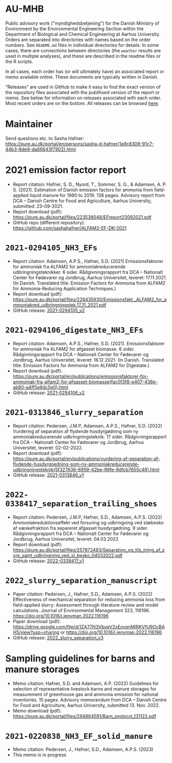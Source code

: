 # AU-MHB
Public advisory work ("myndighedsbetjening") for the Danish Ministry of Environment by the Environmental Engineering Section within the Department of Biological and Chemical Engineering at Aarhus University.
Orders are separated into directories with names based on the order numbers.
See `README.md` files in individual directories for details.
In some cases, there are connections between directories (the `weather` results are used in multiple analyses), and these are described in the readme files or the R scripts.

In all cases, each order has (or will ultimately have) an associated report or memo available online.
These documents are typically written in Danish.

"Releases" are used in GitHub to make it easy to find the exact version of the repository files associated with the publihsed version of the report or memo.
See below for information on releases associated with each order.
Most recent orders are on the bottom.
All releases can be browsed [here](https://github.com/sashahafner/AU-myndighedsbetjening/releases).

# Maintainer
Send questions etc. to Sasha Hafner: <https://pure.au.dk/portal/en/persons/sasha-d-hafner(1a9c8309-91c7-44b3-8de9-da66643f7902).html>.

# 2021 emission factor report
* Report citation: Hafner, S. D., Nyord, T., Sommer, S. G., & Adamsen, A. P. S. (2021). Estimation of Danish emission factors for ammonia from field-applied liquid manure for 1980 to 2019. 138 pages. Advisory report from DCA – Danish Centre for Food and Agriculture, Aarhus University, submitted: 23-09-2021.
* Report download (pdf): <https://pure.au.dk/portal/files/223538048/EFreport23092021.pdf>
* GitHub repo (different repository): <https://github.com/sashahafner/ALFAM2-EF-DK-2021> 

# `2021-0294105_NH3_EFs`
* Report citation: Adamsen, A.P.S., Hafner, S.D. (2021) Emissionsfaktorer for ammoniak fra ALFAM2 for ammoniakreducerende udbringningsteknikker. 6 sider. Rådgivningsrapport fra DCA – Nationalt Center for Fødevarer og Jordbrug, Aarhus Universitet, leveret: 17.11.2021. (In Danish. Translated title: Emission Factors for Ammonia from ALFAM2 for Ammonia-Reducing Application Techniques.)
* Report download (pdf): <https://pure.au.dk/portal/files/226435930/Emissionsfakt._ALFAM2_for_ammoniakred_udbringningstek.17_11_2021.pdf>
* GitHub release: [2021-0294105_v2](https://github.com/sashahafner/AU-myndighedsbetjening/releases/tag/2021-0294105_v2)

# `2021-0294106_digestate_NH3_EFs`
* Report citation: Adamsen, A.P.S., Hafner, S.D. (2021). Emissionsfaktorer for ammoniak fra ALFAM2 for afgasset biomasse. 6 sider. Rådgivningsrapport fra DCA – Nationalt Center for Fødevarer og Jordbrug, Aarhus Universitet, leveret: 16.12.2021. (In Danish. Translated title: Emission Factors for Ammonia from ALFAM2 for Digestate.)
* Report download (pdf): <https://pure.au.dk/portal/en/publications/emissionsfaktorer-for-ammoniak-fra-alfam2-for-afgasset-biomasse(fac0f3f8-e407-438e-ab80-a4ff5e8dc5e0).html>
* GitHub release: [2021-0294106_v2](https://github.com/sashahafner/AU-myndighedsbetjening/releases/tag/2021-0294106_v2) 

# `2021-0313846_slurry_separation`
* Report citation: Pedersen, J.M.P, Adamsen, A.P.S., Hafner, S.D. (2022) Vurdering af separation af flydende husdyrgødning som ny ammoniakreducerende udbringningsteknik. 17 sider. Rådgivningsrapport fra DCA – Nationalt Center for Fødevarer og Jordbrug, Aarhus Universitet, leveret: 02-02-2022.
* Report download (pdf): <https://pure.au.dk/portal/en/publications/vurdering-af-separation-af-flydende-husdyrgoedning-som-ny-ammoniakreducerende-udbringningsteknik(5f327636-6959-42be-99fe-9dfcb7655c48).html>
* GitHub release: [2021-0313846_v1](https://github.com/sashahafner/AU-myndighedsbetjening/releases/tag/2021-0313846_v1)

# `2022-0338417_separation_trailing_shoes`
* Report citation: Pedersen, J.M.P, Hafner, S.D., Adamsen, A.P.S. (2022) Ammoniakreduktionseffekt ved forsuring og udbringning ved slæbesko af væskefraktion fra separeret afgasset husdyrgødning. 9 sider. Rådgivningsrapport fra DCA – Nationalt Center for Fødevarer og Jordbrug, Aarhus Universitet, leveret: 04.03.2022
* Report download (pdf): <https://pure.au.dk/portal/files/257872483/Separation_og_tils_tning_af_syre_samt_udbringning_ved_sl_besko_04032022.pdf>
* GitHub release: [2022-0338417_v1](https://github.com/sashahafner/AU-myndighedsbetjening/releases/tag/2022-0338417_v1)

# `2022_slurry_separation_manuscript`
* Paper citation: Pedersen, J., Hafner, S.D., Adamsen, A.P.S. (2022) Effectiveness of mechanical separation for reducing ammonia loss from field-applied slurry: Assessment through literature review and model calculations. Journal of Environmental Management 323, 116196. <https://doi.org/10.1016/j.jenvman.2022.116196>
* Paper download (pdf): <https://drive.google.com/file/d/1ZA77H3VbueV2xEovqnMlRKVfU9OcBAH5/view?usp=sharing> or <https://doi.org/10.1016/j.jenvman.2022.116196>
* GitHub release: [2022_slurry_separation_v3](https://github.com/AU-BCE-EE/AU-MHB/releases/tag/2022_slurry_separation_v3)

# Sampling guidelines for barns and manure storages
* Memo citation: Hafner, S.D. and Adamsen, A.P. (2022) Guidelines for selection of representative livestock barns and manure storages for measurement of greenhouse gas and ammonia emission for national inventories. 15 pages. Advisory memorandum from DCA – Danish Centre for Food and Agriculture, Aarhus University, submitted 13. Nov. 2022.
* Memo download (pdf): <https://pure.au.dk/portal/files/294864591/Barn_protocol_131122.pdf>

# `2021-0220838_NH3_EF_solid_manure`
* Memo citation: Pedersen, J., Hafner, S.D., Adamsen, A.P.S. (2023)
* This memo is in progress
